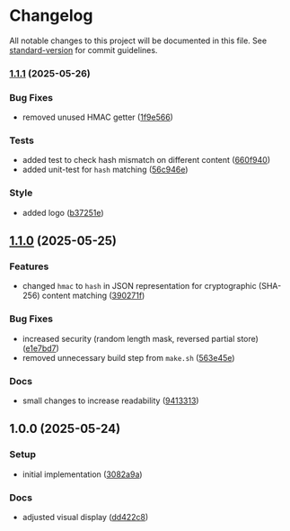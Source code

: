 # Changelog

All notable changes to this project will be documented in this file. See [standard-version](https://github.com/conventional-changelog/standard-version) for commit guidelines.

### [1.1.1](https://github.com/enteocode/secure-key/compare/v1.1.0...v1.1.1) (2025-05-26)


### Bug Fixes

* removed unused HMAC getter ([1f9e566](https://github.com/enteocode/secure-key/commit/1f9e566db1b556d1125852d8991e2b6115731eb8))


### Tests

* added test to check hash mismatch on different content ([660f940](https://github.com/enteocode/secure-key/commit/660f9403d3afcac9296201d76eb4bdad2ec9dbae))
* added unit-test for `hash` matching ([56c946e](https://github.com/enteocode/secure-key/commit/56c946e4bab14e8659aa7a0be36a1d3c637ea9d5))


### Style

* added logo ([b37251e](https://github.com/enteocode/secure-key/commit/b37251ee1e1f41a8ff36c3199b2e639d76797381))

## [1.1.0](https://github.com/enteocode/secure-key/compare/v1.0.0...v1.1.0) (2025-05-25)


### Features

* changed `hmac` to `hash` in JSON representation for cryptographic (SHA-256) content matching ([390271f](https://github.com/enteocode/secure-key/commit/390271f5cd40c125813e5b39ac5b44886bf93e89))


### Bug Fixes

* increased security (random length mask, reversed partial store) ([e1e7bd7](https://github.com/enteocode/secure-key/commit/e1e7bd7b7cbf9ccbf7b50fa5bdf7ceac74da268c))
* removed unnecessary build step from `make.sh` ([563e45e](https://github.com/enteocode/secure-key/commit/563e45e872a97a8bd1c2b8b74506e4b6024271f1))


### Docs

* small changes to increase readability ([9413313](https://github.com/enteocode/secure-key/commit/9413313883b62e270b11f3ad902af68e03b7bd75))

## 1.0.0 (2025-05-24)


### Setup

* initial implementation ([3082a9a](https://github.com/enteocode/secure-key/commit/3082a9af4812b415f4b5ee131fb20cb652a9e041))


### Docs

* adjusted visual display ([dd422c8](https://github.com/enteocode/secure-key/commit/dd422c89dc372a096abdb5024f686a406f45405e))
